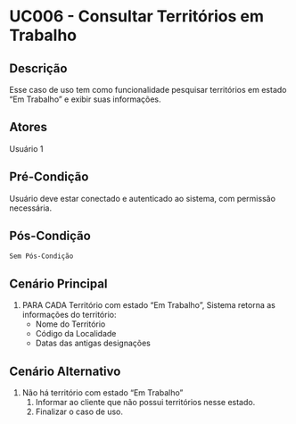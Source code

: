 # UC006 - Consultar Territórios em Trabalho

## Descrição

Esse caso de uso tem como funcionalidade pesquisar territórios em estado “Em Trabalho” e exibir suas informações.

## Atores

Usuário 1

## Pré-Condição

Usuário deve estar conectado e autenticado ao sistema, com permissão necessária.

## Pós-Condição

    Sem Pós-Condição

## Cenário Principal

1. PARA CADA Território com estado “Em Trabalho”, Sistema retorna as informações do território:
   - Nome do Território
   - Código da Localidade
   - Datas das antigas designações

## Cenário Alternativo

1. Não há território com estado “Em Trabalho”
   1. Informar ao cliente que não possui territórios nesse estado.
   2. Finalizar o caso de uso.
